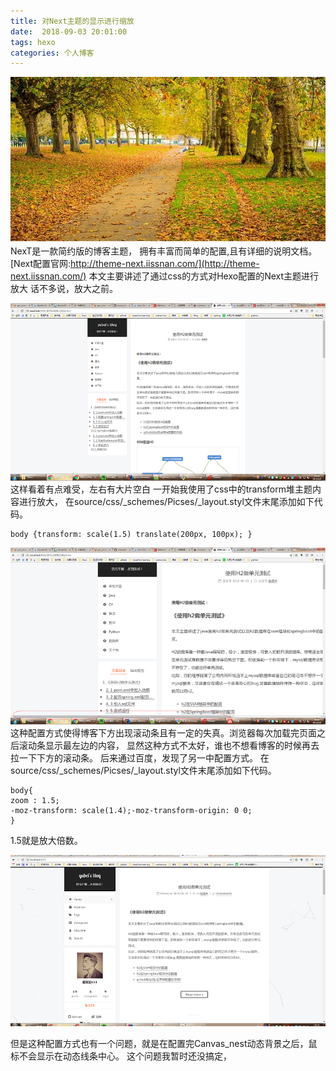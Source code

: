 ```yaml
---
title: 对Next主题的显示进行缩放
date:  2018-09-03 20:01:00
tags: hexo
categories: 个人博客
---
```

![](对Next主题的显示进行缩放/hexo_0.jpg)
NexT是一款简约版的博客主题， 拥有丰富而简单的配置,且有详细的说明文档。
[Next配置官网:http://theme-next.iissnan.com/](http://theme-next.iissnan.com/)
本文主要讲述了通过css的方式对Hexo配置的Next主题进行放大
话不多说，放大之前。
<!-- more -->
![放大之前](对Next主题的显示进行缩放/hexo_1.png)
这样看着有点难受，左右有大片空白
一开始我使用了css中的transform堆主题内容进行放大，
在source/css/_schemes/Picses/_layout.styl文件末尾添加如下代码。
```
body {transform: scale(1.5) translate(200px, 100px); }
```
![结果](对Next主题的显示进行缩放/hexo_2.png)
这种配置方式使得博客下方出现滚动条且有一定的失真。浏览器每次加载完页面之后滚动条显示最左边的内容，
显然这种方式不太好，谁也不想看博客的时候再去拉一下下方的滚动条。
后来通过百度，发现了另一中配置方式。
在source/css/_schemes/Picses/_layout.styl文件末尾添加如下代码。
```
body{
zoom : 1.5;
-moz-transform: scale(1.4);-moz-transform-origin: 0 0;
}
```
1.5就是放大倍数。

![这就代替了浏览器Contrl+鼠标滚轮的作用](对Next主题的显示进行缩放/hexo_3.png)

但是这种配置方式也有一个问题，就是在配置完Canvas_nest动态背景之后，鼠标不会显示在动态线条中心。
这个问题我暂时还没搞定，
